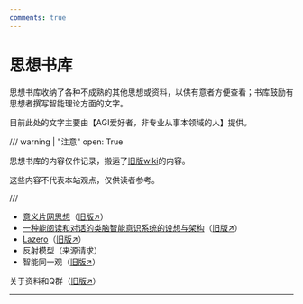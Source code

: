 ```yaml
---
comments: true
---
```


# 思想书库

思想书库收纳了各种不成熟的其他思想或资料，以供有意者方便查看；书库鼓励有思想者撰写智能理论方面的文字。

目前此处的文字主要由【AGI爱好者，非专业从事本领域的人】提供。

/// warning | "注意"
    open: True

思想书库的内容仅作记录，搬运了[旧版wiki](http://agi-society.cn/wiki/index.php/)的内容。

这些内容不代表本站观点，仅供读者参考。

///

- [意义片网思想](meaning_network)（[旧版↗](http://agi-society.cn/wiki/index.php/%E6%84%8F%E4%B9%89%E7%89%87%E7%BD%91%E6%80%9D%E6%83%B3)）
- [一种能阅读和对话的类脑智能意识系统的设想与架构](bingfengdecao)（[旧版↗](http://agi-society.cn/wiki/index.php/%E4%B8%80%E7%A7%8D%E8%83%BD%E9%98%85%E8%AF%BB%E5%92%8C%E5%AF%B9%E8%AF%9D%E7%9A%84%E7%B1%BB%E8%84%91%E6%99%BA%E8%83%BD%E6%84%8F%E8%AF%86%E7%B3%BB%E7%BB%9F%E7%9A%84%E8%AE%BE%E6%83%B3%E4%B8%8E%E6%9E%B6%E6%9E%84)）
- [Lazero](lazero)（[旧版↗](http://agi-society.cn/wiki/index.php/Lazero)）
- 反射模型（来源请求）
- 智能同一观（[旧版↗](http://agi-society.cn/wiki/index.php/%E6%99%BA%E8%83%BD%E5%90%8C%E4%B8%80%E8%A7%82)）

关于资料和Q群（[旧版↗](http://agi-society.cn/wiki/index.php/%E5%85%B3%E4%BA%8E%E8%B5%84%E6%96%99%E5%92%8CQ%E7%BE%A4)）

---
